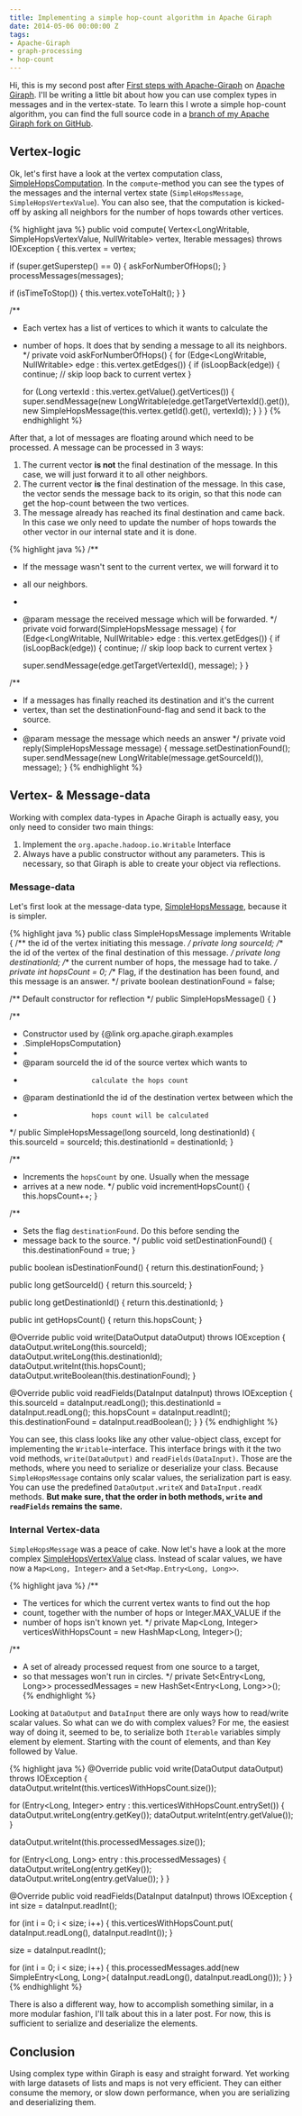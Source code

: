 ```yaml
---
title: Implementing a simple hop-count algorithm in Apache Giraph
date: 2014-05-06 00:00:00 Z
tags:
- Apache-Giraph
- graph-processing
- hop-count
---
```


Hi, this is my second post after [First steps with Apache-Giraph](http://peter.grman.at/first-steps-with-apache-giraph/) on [Apache Giraph](https://giraph.apache.org/). I'll be writing a little bit about how you can use complex types in messages and in the vertex-state. To learn this I wrote a simple hop-count algorithm, you can find the full source code in a [branch of my Apache Giraph fork on GitHub](https://github.com/pgrm/giraph/blob/simple-hop-computation/giraph-examples/src/main/java/org/apache/giraph/examples).

Vertex-logic
--------

Ok, let's first have a look at the vertex computation class, [SimpleHopsComputation](https://github.com/pgrm/giraph/blob/simple-hop-computation/giraph-examples/src/main/java/org/apache/giraph/examples/SimpleHopsComputation.java). In the `compute`-method you can see the types of the messages and the internal vertex state (`SimpleHopsMessage`, `SimpleHopsVertexValue`). You can also see, that the computation is kicked-off by asking all neighbors for the number of hops towards other vertices.

{% highlight java %}
public void compute(
        Vertex<LongWritable, SimpleHopsVertexValue, NullWritable> vertex,
        Iterable<SimpleHopsMessage> messages) throws IOException {
  this.vertex = vertex;

  if (super.getSuperstep() == 0) {
    askForNumberOfHops();
  }
  processMessages(messages);

  if (isTimeToStop()) {
    this.vertex.voteToHalt();
  }
}

/**
 * Each vertex has a list of vertices to which it wants to calculate the
 * number of hops. It does that by sending a message to all its neighbors.
 */
private void askForNumberOfHops() {
  for (Edge<LongWritable, NullWritable> edge : this.vertex.getEdges()) {
    if (isLoopBack(edge)) {
      continue; // skip loop back to current vertex
    }

    for (Long vertexId : this.vertex.getValue().getVertices()) {
      super.sendMessage(new LongWritable(edge.getTargetVertexId().get()),
              new SimpleHopsMessage(this.vertex.getId().get(), vertexId));
    }
  }
}
{% endhighlight %}

After that, a lot of messages are floating around which need to be processed. A message can be processed in 3 ways:

1. The current vector **is not** the final destination of the message. In this case, we will just forward it to all other neighbors.
2. The current vector **is** the final destination of the message. In this case, the vector sends the message back to its origin, so that this node can get the hop-count between the two vertices.
3. The message already has reached its final destination and came back. In this case we only need to update the number of hops towards the other vector in our internal state and it is done.

{% highlight java %}
/**
 * If the message wasn't sent to the current vertex, we will forward it to
 * all our neighbors.
 *
 * @param message the received message which will be forwarded.
 */
private void forward(SimpleHopsMessage message) {
  for (Edge<LongWritable, NullWritable> edge : this.vertex.getEdges()) {
    if (isLoopBack(edge)) {
      continue; // skip loop back to current vertex
    }

    super.sendMessage(edge.getTargetVertexId(), message);
  }
}

/**
 * If a messages has finally reached its destination and it's the current
 * vertex, than set the destinationFound-flag and send it back to the source.
 *
 * @param message the message which needs an answer
 */
private void reply(SimpleHopsMessage message) {
  message.setDestinationFound();
  super.sendMessage(new LongWritable(message.getSourceId()), message);
}
{% endhighlight %}

Vertex- & Message-data
---------------

Working with complex data-types in Apache Giraph is actually easy, you only need to consider two main things:

1. Implement the `org.apache.hadoop.io.Writable` Interface
2. Always have a public constructor without any parameters. This is necessary, so that Giraph is able to create your object via reflections.

### Message-data

Let's first look at the message-data type, [SimpleHopsMessage](https://github.com/pgrm/giraph/blob/simple-hop-computation/giraph-examples/src/main/java/org/apache/giraph/examples/SimpleHopsMessage.java), because it is simpler.

{% highlight java %}
public class SimpleHopsMessage implements Writable {
  /** the id of the vertex initiating this message. */
  private long sourceId;
  /** the id of the vertex of the final destination of this message. */
  private long destinationId;
  /** the current number of hops, the message had to take. */
  private int hopsCount = 0;
  /** Flag, if the destination has been found, and this message is an answer. */
  private boolean destinationFound = false;

  /** Default constructor for reflection */
  public SimpleHopsMessage() {
  }

  /**
   * Constructor used by {@link org.apache.giraph.examples
   * .SimpleHopsComputation}
   *
   * @param sourceId      the id of the source vertex which wants to
   *                      calculate the hops count
   * @param destinationId the id of the destination vertex between which the
   *                      hops count will be calculated
   */
  public SimpleHopsMessage(long sourceId, long destinationId) {
    this.sourceId = sourceId;
    this.destinationId = destinationId;
  }

  /**
   * Increments the <code>hopsCount</code> by one. Usually when the message
   * arrives at a new node.
   */
  public void incrementHopsCount() {
    this.hopsCount++;
  }

  /**
   * Sets the flag <code>destinationFound</code>. Do this before sending the
   * message back to the source.
   */
  public void setDestinationFound() {
    this.destinationFound = true;
  }

  public boolean isDestinationFound() {
    return this.destinationFound;
  }

  public long getSourceId() {
    return this.sourceId;
  }

  public long getDestinationId() {
    return this.destinationId;
  }

  public int getHopsCount() {
    return this.hopsCount;
  }

  @Override
  public void write(DataOutput dataOutput) throws IOException {
    dataOutput.writeLong(this.sourceId);
    dataOutput.writeLong(this.destinationId);
    dataOutput.writeInt(this.hopsCount);
    dataOutput.writeBoolean(this.destinationFound);
  }

  @Override
  public void readFields(DataInput dataInput) throws IOException {
    this.sourceId = dataInput.readLong();
    this.destinationId = dataInput.readLong();
    this.hopsCount = dataInput.readInt();
    this.destinationFound = dataInput.readBoolean();
  }
}
{% endhighlight %}

You can see, this class looks like any other value-object class, except for implementing the `Writable`-interface. This interface brings with it the two void methods, `write(DataOutput)` and `readFields(DataInput)`. Those are the methods, where you need to serialize or deserialize your class. Because `SimpleHopsMessage` contains only scalar values, the serialization part is easy. You can use the predefined `DataOutput.writeX` and `DataInput.readX` methods. **But make sure, that the order in both methods, `write` and `readFields` remains the same.**

### Internal Vertex-data

`SimpleHopsMessage` was a peace of cake. Now let's have a look at the more complex [SimpleHopsVertexValue](https://github.com/pgrm/giraph/blob/simple-hop-computation/giraph-examples/src/main/java/org/apache/giraph/examples/SimpleHopsVertexValue.java) class. Instead of scalar values, we have now a `Map<Long, Integer>` and a `Set<Map.Entry<Long, Long>>`.

{% highlight java %}
/**
 * The vertices for which the current vertex wants to find out the hop
 * count, together with the number of hops or Integer.MAX_VALUE if the
 * number of hops isn't known yet.
 */
private Map<Long, Integer> verticesWithHopsCount =
        new HashMap<Long, Integer>();

/**
 * A set of already processed request from one source to a target,
 * so that messages won't run in circles.
 */
private Set<Entry<Long, Long>> processedMessages =
        new HashSet<Entry<Long, Long>>();
{% endhighlight %}

Looking at `DataOutput` and `DataInput` there are only ways how to read/write scalar values. So what can we do with complex values? For me, the easiest way of doing it, seemed to be, to serialize  both `Iterable` variables simply element by element. Starting with the count of elements, and than Key followed by Value.

{% highlight java %}
@Override
public void write(DataOutput dataOutput) throws IOException {
  dataOutput.writeInt(this.verticesWithHopsCount.size());

  for (Entry<Long, Integer> entry : this.verticesWithHopsCount.entrySet()) {
    dataOutput.writeLong(entry.getKey());
    dataOutput.writeInt(entry.getValue());
  }

  dataOutput.writeInt(this.processedMessages.size());

  for (Entry<Long, Long> entry : this.processedMessages) {
    dataOutput.writeLong(entry.getKey());
    dataOutput.writeLong(entry.getValue());
  }
}

@Override
public void readFields(DataInput dataInput) throws IOException {
  int size = dataInput.readInt();

  for (int i = 0; i < size; i++) {
    this.verticesWithHopsCount.put(
            dataInput.readLong(), dataInput.readInt());
  }

  size = dataInput.readInt();

  for (int i = 0; i < size; i++) {
    this.processedMessages.add(new SimpleEntry<Long, Long>(
            dataInput.readLong(), dataInput.readLong()));
  }
}
{% endhighlight %}

There is also a different way, how to accomplish something similar, in a more modular fashion, I'll talk about this in a later post. For now, this is sufficient to serialize and deserialize the elements.

Conclusion
---------

Using complex type within Giraph is easy and straight forward. Yet working with large datasets of lists and maps is not very efficient. They can either consume the memory, or slow down performance, when you are serializing and deserializing them.